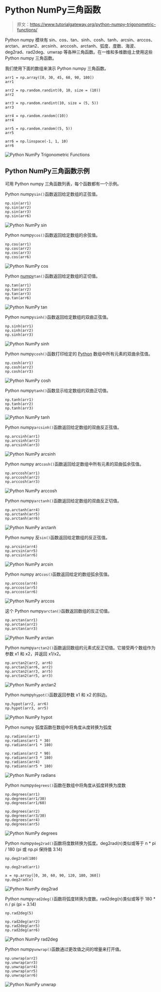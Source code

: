 # Python NumPy三角函数

> 原文：<https://www.tutorialgateway.org/python-numpy-trigonometric-functions/>

Python numpy 模块有 sin、cos、tan、sinh、cosh、tanh、arcsin、arccos、arctan、arctan2、arcsinh、arccosh、arctanh、弧度、度数、海波、deg2rad、rad2deg、unwrap 等各种三角函数。在一维和多维数组上使用这些 Python numpy 三角函数。

我们使用下面的数组来演示 Python numpy 三角函数。

```
arr1 = np.array([0, 30, 45, 60, 90, 180])
arr1

arr2 = np.random.randint(0, 10, size = (10))
arr2

arr3 = np.random.randint(10, size = (5, 5))
arr3

arr4 = np.random.random((10))
arr4

arr5 = np.random.random((5, 5))
arr5

arr6 = np.linspace(-1, 1, 10)
arr6
```

![Python NumPy Trigonometric Functions](img/4d0dbdcd4289e64f097164293ed0e641.png)

## Python NumPy三角函数示例

可用 Python numpy 三角函数列表，每个函数都有一个示例。

Python numpy`sin()`函数返回给定数组的正弦值。

```
np.sin(arr1)
np.sin(arr2)
np.sin(arr3)
np.sin(arr6)
```

![Python NumPy sin](img/4b5935fe1686917f984fbb3af61f8b70.png)

Python numpy`cos()`函数返回给定数组的余弦值。

```
np.cos(arr1)
np.cos(arr2)
np.cos(arr3)
np.cos(arr6)
```

![Python NumPy cos](img/4243413f478eb9ecfddfe3b2149f5cc0.png)

Python [numpy](https://www.tutorialgateway.org/python-numpy-array/)`tan()`函数返回给定数组的正切值。

```
np.tan(arr1)
np.tan(arr2)
np.tan(arr3)
np.tan(arr6)
```

![Python NumPy tan](img/e922ae2c243e414b539984875cd7a1ce.png)

Python numpy`sinh()`函数返回给定数组的双曲正弦值。

```
np.sinh(arr1)
np.sinh(arr2)
np.sinh(arr3)
```

![Python NumPy sinh](img/de783029bb8e67d6aa97e7d8a25486f9.png)

Python numpy`cosh()`函数打印给定的 [Python](https://www.tutorialgateway.org/python-tutorial/) 数组中所有元素的双曲余弦值。

```
np.cosh(arr1)
np.cosh(arr2)
np.cosh(arr3)
```

![Python NumPy cosh](img/f1dd587033c7da27dbbb1def17ad4619.png)

Python numpy`tanh()`函数显示给定数组的双曲正切值。

```
np.tanh(arr1)
np.tanh(arr2)
np.tanh(arr3)
```

![Python NumPy tanh](img/044a5e3d02c4ed461e3e186c5f578372.png)

Python numpy`arcsinh()`函数返回给定数组的双曲反正弦值。

```
np.arcsinh(arr1)
np.arcsinh(arr2)
np.arcsinh(arr3)
```

![Python NumPy arcsinh](img/667803fd94ecaea44a384081233d0666.png)

Python numpy arc`cosh()`函数返回给定数组中所有元素的双曲弧余弦值。

```
np.arccosh(arr1)
np.arccosh(arr2)
np.arccosh(arr3)
```

![Python NumPy arccosh](img/0a0d21b97bbc837bc78f554dd63d8c6b.png)

Python numpy`arctanh()`函数返回给定数组的双曲反正切值。

```
np.arctanh(arr4)
np.arctanh(arr5)
np.arctanh(arr6)
```

![Python NumPy arctanh](img/419bf2a7c8d8f18f11b4eadfbacb6ceb.png)

Python numpy 反`sin()`函数返回给定数组的反正弦值。

```
np.arcsin(arr4)
np.arcsin(arr5)
np.arcsin(arr6)
```

![Python NumPy arcsin](img/d33874dd68466d2a3f61c0768e90f8d0.png)

Python numpy arc`cos()`函数返回给定的数组弧余弦值。

```
np.arccos(arr4)
np.arccos(arr5)
np.arccos(arr6)
```

![Python NumPy arccos](img/723dddc49a28c6dea4a381ac19129964.png)

这个 Python numpy`arctan()`函数返回数组的反正切值。

```
np.arctan(arr1)
np.arctan(arr2)
np.arctan(arr3)
```

![Python NumPy arctan](img/eec959d591be2fbecb20ce745a49d86b.png)

Python numpy`arctan2()`函数返回数组的元素式反正切值。它接受两个数组作为参数 x1 和 x2，并返回 x1/x2。

```
np.arctan2(arr2, arr6)
np.arctan2(arr6, arr2)
np.arctan2(arr3, arr5)
np.arctan2(arr5, arr3)
```

![Python NumPy arctan2](img/47f05874a8ff384b8c1d8c35a4cf2d98.png)

Python numpy`hypot()`函数返回参数 x1 和 x2 的斜边。

```
np.hypot(arr2, arr6)
np.hypot(arr3, arr5)
```

![Python NumPy hypot](img/bfac28d7b13eed841a17100d023059ce.png)

Python numpy 弧度函数在数组中将角度从度转换为弧度

```
np.radians(arr1)
np.radians(arr1 * 30)
np.radians(arr1 * 180)

np.radians(arr2 * 90)
np.radians(arr3 * 180)
np.radians(arr4)
np.radians(arr5 * 180)
```

![Python NumPy radians](img/38341b5aa1a2eb0f72c3ee329b86a179.png)

Python numpy`degrees()`函数在数组中将角度从弧度转换为度数

```
np.degrees(arr1)
np.degrees(arr1/30)
np.degrees(arr1/60)

np.degrees(arr2)
np.degrees(arr3/30)
np.degrees(arr4)
np.degrees(arr5)
```

![Python NumPy degrees](img/3d0266ca84c0847890e2d404ced72bc6.png)

Python numpy`deg2rad()`函数将度数转换为弧度。deg2rad(n)类似或等于 n * pi / 180 (pi 或 np.pi 保持值 3.14)

```
np.deg2rad(180)

np.deg2rad(arr1)

x = np.array([0, 30, 60, 90, 120, 180, 360])
np.deg2rad(x)
```

![Python NumPy deg2rad](img/63625c3842920c47dff8a95d8c636109.png)

Python numpy`rad2deg()`函数将弧度转换为度数。rad2deg(n)类似或等于 180 * n / pi (pi = 3.14)

```
np.rad2deg(5)

np.rad2deg(arr2)
np.rad2deg(arr5)
np.rad2deg(arr6)
```

![Python NumPy rad2deg](img/003f13223f604a9c401bd4a47ef11aa3.png)

Python numpy`unwrap()`函数通过更改值之间的增量来打开值。

```
np.unwrap(arr2)
np.unwrap(arr3)
np.unwrap(arr4)
np.unwrap(arr5)
np.unwrap(arr6)
```

![Python NumPy unwrap](img/9a2dcc620178bed104f4bad7054b8a5b.png)